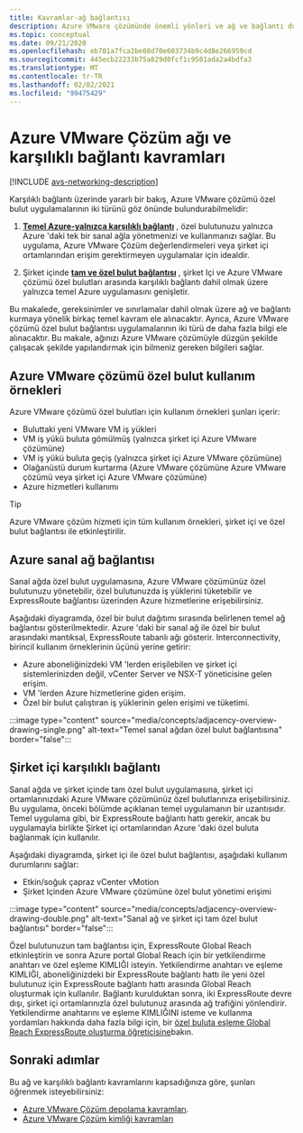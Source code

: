 ```yaml
---
title: Kavramlar-ağ bağlantısı
description: Azure VMware çözümünde önemli yönleri ve ağ ve bağlantı durumlarını kullanma hakkında bilgi edinin.
ms.topic: conceptual
ms.date: 09/21/2020
ms.openlocfilehash: eb701a7fca2be08d70e603734b9c4d8e266959cd
ms.sourcegitcommit: 445ecb22233b75a829d0fcf1c9501ada2a4bdfa3
ms.translationtype: MT
ms.contentlocale: tr-TR
ms.lasthandoff: 02/02/2021
ms.locfileid: "99475429"
---
```

# <a name="azure-vmware-solution-networking-and-interconnectivity-concepts"></a>Azure VMware Çözüm ağı ve karşılıklı bağlantı kavramları

[!INCLUDE [avs-networking-description](includes/azure-vmware-solution-networking-description.md)]

Karşılıklı bağlantı üzerinde yararlı bir bakış, Azure VMware çözümü özel bulut uygulamalarının iki türünü göz önünde bulundurabilmelidir:

1. [**Temel Azure-yalnızca karşılıklı bağlantı**](#azure-virtual-network-interconnectivity) , özel bulutunuzu yalnızca Azure 'daki tek bir sanal ağla yönetmenizi ve kullanmanızı sağlar. Bu uygulama, Azure VMware Çözüm değerlendirmeleri veya şirket içi ortamlarından erişim gerektirmeyen uygulamalar için idealdir.

1. Şirket içinde [**tam ve özel bulut bağlantısı**](#on-premises-interconnectivity) , şirket Içi ve Azure VMware çözümü özel bulutları arasında karşılıklı bağlantı dahil olmak üzere yalnızca temel Azure uygulamasını genişletir.
 
Bu makalede, gereksinimler ve sınırlamalar dahil olmak üzere ağ ve bağlantı kurmaya yönelik birkaç temel kavram ele alınacaktır. Ayrıca, Azure VMware çözümü özel bulut bağlantısı uygulamalarının iki türü de daha fazla bilgi ele alınacaktır. Bu makale, ağınızı Azure VMware çözümüyle düzgün şekilde çalışacak şekilde yapılandırmak için bilmeniz gereken bilgileri sağlar.

## <a name="azure-vmware-solution-private-cloud-use-cases"></a>Azure VMware çözümü özel bulut kullanım örnekleri

Azure VMware çözümü özel bulutları için kullanım örnekleri şunları içerir:
- Buluttaki yeni VMware VM iş yükleri
- VM iş yükü buluta gömülmüş (yalnızca şirket içi Azure VMware çözümüne)
- VM iş yükü buluta geçiş (yalnızca şirket içi Azure VMware çözümüne)
- Olağanüstü durum kurtarma (Azure VMware çözümüne Azure VMware çözümü veya şirket içi Azure VMware çözümüne)
- Azure hizmetleri kullanımı

> [!TIP]
> Azure VMware çözüm hizmeti için tüm kullanım örnekleri, şirket içi ve özel bulut bağlantısı ile etkinleştirilir.

## <a name="azure-virtual-network-interconnectivity"></a>Azure sanal ağ bağlantısı

Sanal ağda özel bulut uygulamasına, Azure VMware çözümünüz özel bulutunuzu yönetebilir, özel bulutunuzda iş yüklerini tüketebilir ve ExpressRoute bağlantısı üzerinden Azure hizmetlerine erişebilirsiniz. 

Aşağıdaki diyagramda, özel bir bulut dağıtımı sırasında belirlenen temel ağ bağlantısı gösterilmektedir. Azure 'daki bir sanal ağ ile özel bir bulut arasındaki mantıksal, ExpressRoute tabanlı ağı gösterir. Interconnectivity, birincil kullanım örneklerinin üçünü yerine getirir:
* Azure aboneliğinizdeki VM 'lerden erişilebilen ve şirket içi sistemlerinizden değil, vCenter Server ve NSX-T yöneticisine gelen erişim. 
* VM 'lerden Azure hizmetlerine giden erişim. 
* Özel bir bulut çalıştıran iş yüklerinin gelen erişimi ve tüketimi.

:::image type="content" source="media/concepts/adjacency-overview-drawing-single.png" alt-text="Temel sanal ağdan özel bulut bağlantısına" border="false":::

## <a name="on-premises-interconnectivity"></a>Şirket içi karşılıklı bağlantı

Sanal ağda ve şirket içinde tam özel bulut uygulamasına, şirket içi ortamlarınızdaki Azure VMware çözümünüz özel bulutlarınıza erişebilirsiniz. Bu uygulama, önceki bölümde açıklanan temel uygulamanın bir uzantısıdır. Temel uygulama gibi, bir ExpressRoute bağlantı hattı gerekir, ancak bu uygulamayla birlikte Şirket içi ortamlarından Azure 'daki özel buluta bağlanmak için kullanılır. 

Aşağıdaki diyagramda, şirket içi ile özel bulut bağlantısı, aşağıdaki kullanım durumlarını sağlar:
* Etkin/soğuk çapraz vCenter vMotion
* Şirket Içinden Azure VMware çözümüne özel bulut yönetimi erişimi

:::image type="content" source="media/concepts/adjacency-overview-drawing-double.png" alt-text="Sanal ağ ve şirket içi tam özel bulut bağlantısı" border="false":::

Özel bulutunuzun tam bağlantısı için, ExpressRoute Global Reach etkinleştirin ve sonra Azure portal Global Reach için bir yetkilendirme anahtarı ve özel eşleme KIMLIĞI isteyin. Yetkilendirme anahtarı ve eşleme KIMLIĞI, aboneliğinizdeki bir ExpressRoute bağlantı hattı ile yeni özel bulutunuz için ExpressRoute bağlantı hattı arasında Global Reach oluşturmak için kullanılır. Bağlantı kurulduktan sonra, iki ExpressRoute devre dışı, şirket içi ortamlarınızla özel bulutunuz arasında ağ trafiğini yönlendirir.  Yetkilendirme anahtarını ve eşleme KIMLIĞINI isteme ve kullanma yordamları hakkında daha fazla bilgi için, bir [özel buluta eşleme Global Reach ExpressRoute oluşturma öğreticisine](tutorial-expressroute-global-reach-private-cloud.md)bakın.

## <a name="next-steps"></a>Sonraki adımlar 

Bu ağ ve karşılıklı bağlantı kavramlarını kapsadığınıza göre, şunları öğrenmek isteyebilirsiniz:

- [Azure VMware Çözüm depolama kavramları](concepts-storage.md).
- [Azure VMware Çözüm kimliği kavramları](concepts-identity.md)

<!-- LINKS - external -->
[enable Global Reach]: ../expressroute/expressroute-howto-set-global-reach.md

<!-- LINKS - internal -->

